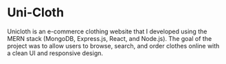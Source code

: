 # Uni-Cloth
Unicloth is an e-commerce clothing website that I developed using the MERN stack (MongoDB, Express.js, React, and Node.js).  The goal of the project was to allow users to browse, search, and order clothes online with a clean UI and responsive design.
